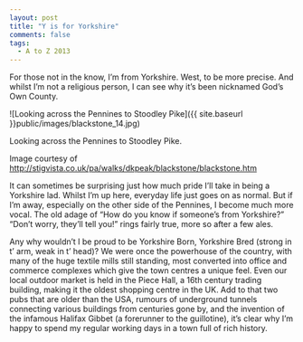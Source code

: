 ```yaml
---
layout: post
title: "Y is for Yorkshire"
comments: false
tags:
  - A to Z 2013
---
```


For those not in the know, I’m from Yorkshire. West, to be more precise. And whilst I’m not a religious person, I can see why it’s been nicknamed God’s Own County.

![Looking across the Pennines to Stoodley Pike]({{ site.baseurl }}public/images/blackstone_14.jpg)

Looking across the Pennines to Stoodley Pike.

Image courtesy of http://stigvista.co.uk/pa/walks/dkpeak/blackstone/blackstone.htm

It can sometimes be surprising just how much pride I’ll take in being a Yorkshire lad. Whilst I’m up here, everyday life just goes on as normal. But if I’m away, especially on the other side of the Pennines, I become much more vocal. The old adage of “How do you know if someone’s from Yorkshire?” “Don’t worry, they’ll tell you!” rings fairly true, more so after a few ales.

Any why wouldn’t I be proud to be Yorkshire Born, Yorkshire Bred (strong in t’ arm, weak in t’ head)? We were once the powerhouse of the country, with many of the huge textile mills still standing, most converted into office and commerce complexes which give the town centres a unique feel. Even our local outdoor market is held in the Piece Hall, a 16th century trading building, making it the oldest shopping centre in the UK. Add to that two pubs that are older than the USA, rumours of underground tunnels connecting various buildings from centuries gone by, and the invention of the infamous Halifax Gibbet (a forerunner to the guillotine), it’s clear why I’m happy to spend my regular working days in a town full of rich history.

